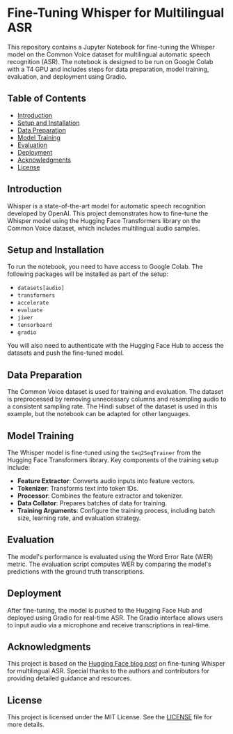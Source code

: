 # Fine-Tuning Whisper for Multilingual ASR

This repository contains a Jupyter Notebook for fine-tuning the Whisper model on the Common Voice dataset for multilingual automatic speech recognition (ASR). The notebook is designed to be run on Google Colab with a T4 GPU and includes steps for data preparation, model training, evaluation, and deployment using Gradio.

## Table of Contents

- [Introduction](#introduction)
- [Setup and Installation](#setup-and-installation)
- [Data Preparation](#data-preparation)
- [Model Training](#model-training)
- [Evaluation](#evaluation)
- [Deployment](#deployment)
- [Acknowledgments](#acknowledgments)
- [License](#license)

## Introduction

Whisper is a state-of-the-art model for automatic speech recognition developed by OpenAI. This project demonstrates how to fine-tune the Whisper model using the Hugging Face Transformers library on the Common Voice dataset, which includes multilingual audio samples.

## Setup and Installation

To run the notebook, you need to have access to Google Colab. The following packages will be installed as part of the setup:

- `datasets[audio]`
- `transformers`
- `accelerate`
- `evaluate`
- `jiwer`
- `tensorboard`
- `gradio`

You will also need to authenticate with the Hugging Face Hub to access the datasets and push the fine-tuned model.

## Data Preparation

The Common Voice dataset is used for training and evaluation. The dataset is preprocessed by removing unnecessary columns and resampling audio to a consistent sampling rate. The Hindi subset of the dataset is used in this example, but the notebook can be adapted for other languages.

## Model Training

The Whisper model is fine-tuned using the `Seq2SeqTrainer` from the Hugging Face Transformers library. Key components of the training setup include:

- **Feature Extractor**: Converts audio inputs into feature vectors.
- **Tokenizer**: Transforms text into token IDs.
- **Processor**: Combines the feature extractor and tokenizer.
- **Data Collator**: Prepares batches of data for training.
- **Training Arguments**: Configure the training process, including batch size, learning rate, and evaluation strategy.

## Evaluation

The model's performance is evaluated using the Word Error Rate (WER) metric. The evaluation script computes WER by comparing the model's predictions with the ground truth transcriptions.

## Deployment

After fine-tuning, the model is pushed to the Hugging Face Hub and deployed using Gradio for real-time ASR. The Gradio interface allows users to input audio via a microphone and receive transcriptions in real-time.

## Acknowledgments

This project is based on the [Hugging Face blog post](https://huggingface.co/blog/fine-tune-whisper) on fine-tuning Whisper for multilingual ASR. Special thanks to the authors and contributors for providing detailed guidance and resources.

## License

This project is licensed under the MIT License. See the [LICENSE](LICENSE) file for more details.
